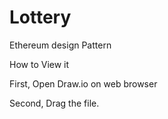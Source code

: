 # Lottery

Ethereum design Pattern

How to View it

First, Open Draw.io on web browser

Second, Drag the file.
